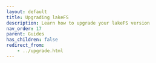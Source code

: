```yaml
---
layout: default
title: Upgrading lakeFS
description: Learn how to upgrade your lakeFS version
nav_order: 17
parent: Guides
has_children: false
redirect_from:
    - ../upgrade.html
--- 
```


